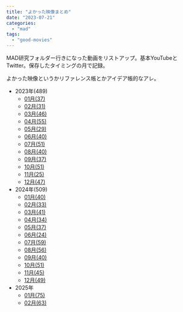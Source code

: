 ```yaml
---
title: "よかった映像まとめ"
date: "2023-07-21"
categories: 
  - "mad"
tags: 
  - "good-movies"
---
```


MAD研究フォルダー行きになった動画をリストアップ。基本YouTubeとTwitter。保存したタイミングの月で記録。

よかった映像というかリファレンス帳とかアイデア帳的なアレ。

- 2023年(489)
    - [01月(37)](https://www.alinco.shop/mad/good-movies-2023-01/)
    - [02月(31)](https://www.alinco.shop/mad/good-movies-2023-02/)
    - [03月(46)](https://www.alinco.shop/mad/good-movies-2023-03/)
    - [04月(55)](https://www.alinco.shop/mad/good-moveis-2023-04/)
    - [05月(29)](https://www.alinco.shop/mad/good-movies-2023-05/)
    - [06月(40)](https://www.alinco.shop/mad/good-movies-2023-06/)
    - [07月(51)](https://www.alinco.shop/mad/good-movies-2023-07/)[](https://www.alinco.shop/mad/good-movies-2023-06/)
    - [08月(40)](https://www.alinco.shop/mad/good-movies-2023-08)
    - [09月(37)](https://www.alinco.shop/2023/10/good-movies-2023-09/)
    - [10月(51)](https://www.alinco.shop/2023/10/good-movies-2023-10/)[](https://www.alinco.shop/2023/10/good-movies-2023-09/)
    - [11月(25)](https://www.alinco.shop/2023/11/good-movies-2023-11/)[](https://www.alinco.shop/2023/10/good-movies-2023-10/)
    - [12月(47)](https://www.alinco.shop/2023/12/good-movies-2023-12/)
- 2024年(509)
    - [01月(40)](https://www.alinco.shop/2024/01/good-movies-2024-01/)
    - [02月(33)](https://www.alinco.shop/2024/02/good-movies-2024-02/)
    - [03月(41)](https://www.alinco.shop/2024/03/good-movies-2024-03/)
    - [04月(34)](https://www.alinco.shop/2024/04/good-movies-2024-04/)
    - [05月(37)](https://www.alinco.shop/2024/05/good-movies-2024-05/)
    - [06月(24)](https://www.alinco.shop/2024/06/good-movies-2024-06/)
    - [07月(59)](https://www.alinco.shop/2024/07/good-movies-2024-07/)
    - [08月(56)](https://www.alinco.shop/2024/08/good-movies-2024-08/)
    - [09月(40)](https://www.alinco.shop/2024/09/good-movies-2024-09/)
    - [10月(51)](https://www.alinco.shop/2024/10/good-movies-2024-10/)
    - [11月(45)](https://www.alinco.shop/2024/11/good-movies-2024-11/)
    - [12月(49)](https://www.alinco.shop/2024/12/good-movies-2024-12/)
- 2025年
    - [01月(75)](https://www.alinco.shop/2025/01/good-movies-2025-01/)
    - [02月(63)](https://www.alinco.shop/2025/02/good-movies-2025-02/)
